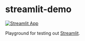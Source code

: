 # streamlit-demo

[![Streamlit App](https://static.streamlit.io/badges/streamlit_badge_black_white.svg)](https://share.streamlit.io/tylerkkp/streamlit-demo/main/)

Playground for testing out [Streamlit](https://streamlit.io/).

